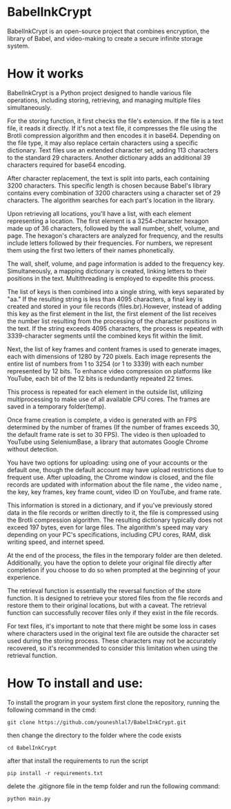 # BabelInkCrypt
BabelInkCrypt is an open-source project that combines encryption, the library of Babel, and video-making to create a secure infinite storage system.

# How it works

BabelInkCrypt is a Python project designed to handle various file operations, including storing, retrieving, and managing multiple files simultaneously.

For the storing function, it first checks the file's extension. If the file is a text file, it reads it directly. If it's not a text file, it compresses the file using the Brotli compression algorithm and then encodes it in base64. Depending on the file type, it may also replace certain characters using a specific dictionary. Text files use an extended character set, adding 113 characters to the standard 29 characters. Another dictionary adds an additional 39 characters required for base64 encoding.

After character replacement, the text is split into parts, each containing 3200 characters. This specific length is chosen because Babel's library contains every combination of 3200 characters using a character set of 29 characters. The algorithm searches for each part's location in the library.

Upon retrieving all locations, you'll have a list, with each element representing a location. The first element is a 3254-character hexagon made up of 36 characters, followed by the wall number, shelf, volume, and page. The hexagon's characters are analyzed for frequency, and the results include letters followed by their frequencies. For numbers, we represent them using the first two letters of their names phonetically.

The wall, shelf, volume, and page information is added to the frequency key. Simultaneously, a mapping dictionary is created, linking letters to their positions in the text. Multithreading is employed to expedite this process.

The list of keys is then combined into a single string, with keys separated by "aa." If the resulting string is less than 4095 characters, a final key is created and stored in your file records (files.br).However, instead of adding this key as the first element in the list, the first element of the list receives the number list resulting from the processing of the character positions in the text. If the string exceeds 4095 characters, the process is repeated with 3339-character segments until the combined keys fit within the limit.

Next, the list of key frames and content frames is used to generate images, each with dimensions of 1280 by 720 pixels. Each image represents the entire list of numbers from 1 to 3254 (or 1 to 3339) with each number represented by 12 bits. To enhance video compression on platforms like YouTube, each bit of the 12 bits is redundantly repeated 22 times.

This process is repeated for each element in the outside list, utilizing multiprocessing to make use of all available CPU cores. The frames are saved in a temporary folder(temp).

Once frame creation is complete, a video is generated with an FPS determined by the number of frames (If the number of frames exceeds 30, the default frame rate is set to 30 FPS). The video is then uploaded to YouTube using SeleniumBase, a library that automates Google Chrome without detection.

You have two options for uploading: using one of your accounts or the default one, though the default account may have upload restrictions due to frequent use. After uploading, the Chrome window is closed, and the file records are updated with information about the file name , the video name , the key, key frames, key frame count, video ID on YouTube, and frame rate.

This information is stored in a dictionary, and if you've previously stored data in the file records or written directly to it, the file is compressed using the Brotli compression algorithm. The resulting dictionary typically does not exceed 197 bytes, even for large files. The algorithm's speed may vary depending on your PC's specifications, including CPU cores, RAM, disk writing speed, and internet speed.

At the end of the process, the files in the temporary folder are then deleted. Additionally, you have the option to delete your original file directly after completion if you choose to do so when prompted at the beginning of your experience.

The retrieval function is essentially the reversal function of the store function. It is designed to retrieve your stored files from the file records and restore them to their original locations, but with a caveat. The retrieval function can successfully recover files only if they exist in the file records.

For text files, it's important to note that there might be some loss in cases where characters used in the original text file are outside the character set used during the storing process. These characters may not be accurately recovered, so it's recommended to consider this limitation when using the retrieval function.

# How To install and use:

To install the program in your system first clone the repository, running the following command in the cmd:
```
git clone https://github.com/youneshlal7/BabelInkCrypt.git
```
then change the directory to the folder where the code exists
```
cd BabelInkCrypt
```
after that install the requirements to run the script
```
pip install -r requirements.txt
```
delete the .gitignore file in the temp folder and run the following command:
```
python main.py
```


